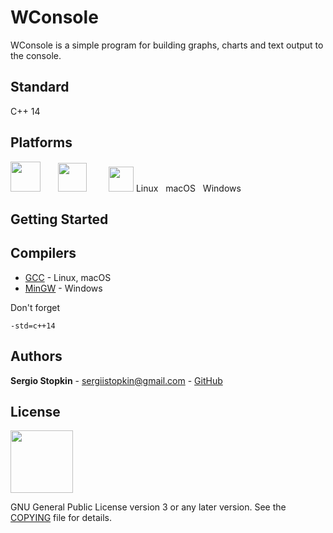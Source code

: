 # WConsole

WConsole is a simple program for building graphs, charts and text output to the console.

## Standard

C++ 14

## Platforms

<img height=48 src="https://upload.wikimedia.org/wikipedia/commons/3/3c/TuxFlat.svg">&nbsp;&nbsp;&nbsp;&nbsp;&nbsp;&nbsp;&nbsp;<img height=46 src="https://upload.wikimedia.org/wikipedia/commons/d/df/Apple-Apple.svg">&nbsp;&nbsp;&nbsp;&nbsp;&nbsp;&nbsp;&nbsp;&nbsp;&nbsp;<img height=40 src="https://upload.wikimedia.org/wikipedia/commons/thumb/5/5f/Windows_logo_-_2012.svg/1024px-Windows_logo_-_2012.svg.png">
Linux&nbsp;&nbsp;&nbsp;macOS&nbsp;&nbsp;&nbsp;Windows

## Getting Started

## Compilers

* [GCC](https://gcc.gnu.org/) - Linux, macOS
* [MinGW](http://www.mingw.org/) - Windows

Don't forget
```
-std=c++14
```

## Authors

**Sergio Stopkin** - <sergiistopkin@gmail.com> -  [GitHub](https://github.com/SergioStopkin)

## License

<img src="https://upload.wikimedia.org/wikipedia/commons/9/93/GPLv3_Logo.svg" height=100></img>

GNU General Public License version 3 or any later version. See the [COPYING](COPYING) file for details.

